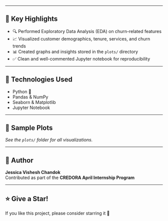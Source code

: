 
---

## 🚀 Key Highlights

- 🔍 Performed Exploratory Data Analysis (EDA) on churn-related features
- 📈 Visualized customer demographics, tenure, services, and churn trends
- 📊 Created graphs and insights stored in the `plots/` directory
- ✅ Clean and well-commented Jupyter notebook for reproducibility

---

## 🧠 Technologies Used

- Python 🐍
- Pandas & NumPy
- Seaborn & Matplotlib
- Jupyter Notebook

---

## 📸 Sample Plots

_See the `plots/` folder for all visualizations._

---

## 🙌 Author

**Jessica Vishesh Chandok**  
Contributed as part of the **CREDORA April Internship Program**

---

## ⭐️ Give a Star!

If you like this project, please consider starring it 🌟

